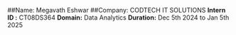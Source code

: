 
##Name: Megavath Eshwar
##Company: CODTECH IT SOLUTIONS
**Intern ID :** CT08DS364
**Domain:** Data Analytics
**Duration:** Dec 5th 2024 to Jan 5th 2025
